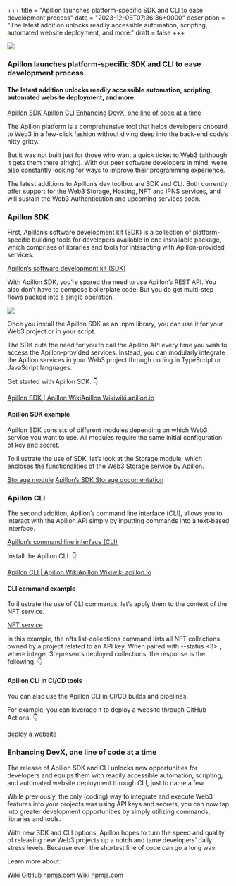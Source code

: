 +++
title = "Apillon launches platform-specific SDK and CLI to ease development process"
date = "2023-12-08T07:36:36+0000"
description = "The latest addition unlocks readily accessible automation, scripting, automated website deployment, and more."
draft = false
+++

![](/images/237157e5e81dd4854be50b82a5ba26ab.jpeg)


### Apillon launches platform-specific SDK and CLI to ease development process


#### The latest addition unlocks readily accessible automation, scripting, automated website deployment, and more.

[Apillon SDK](#4208)
[Apillon CLI](#86ac)
[Enhancing DevX, one line of code at a time](#eff5)

The Apillon platform is a comprehensive tool that helps developers onboard to Web3 in a few-click fashion without diving deep into the back-end code’s nitty gritty.


But it was not built just for those who want a quick ticket to Web3 (although it gets them there alright). With our peer software developers in mind, we’re also constantly looking for ways to improve their programming experience.


The latest additions to Apillon’s dev toolbox are SDK and CLI. Both currently offer support for the Web3 Storage, Hosting, NFT and IPNS services, and will sustain the Web3 Authentication and upcoming services soon.


### Apillon SDK


First, Apillon’s software development kit (SDK) is a collection of platform-specific building tools for developers available in one installable package, which comprises of libraries and tools for interacting with Apillon-provided services.

[Apillon’s software development kit (SDK)](https://wiki.apillon.io/build/5-apillon-sdk.html)

With Apillon SDK, you’re spared the need to use Apillon’s REST API. You also don’t have to compose boilerplate code. But you do get multi-step flows packed into a single operation.


![](/images/b6df9cad3facc2c5b60e4ea4bedb6a49.gif)


Once you install the Apillon SDK as an .npm library, you can use it for your Web3 project or in your script.


The SDK cuts the need for you to call the Apillon API every time you wish to access the Apillon-provided services. Instead, you can modularly integrate the Apillon services in your Web3 project through coding in TypeScript or JavaScript languages.


Get started with Apillon SDK. 👇

[Apillon SDK | Apillon WikiApillon Wikiwiki.apillon.io](https://wiki.apillon.io/build/5-apillon-sdk.html)

#### Apillon SDK example


Apillon SDK consists of different modules depending on which Web3 service you want to use. All modules require the same initial configuration of key and secret.


To illustrate the use of SDK, let’s look at the Storage module, which encloses the functionalities of the Web3 Storage service by Apillon.

[Storage module](https://wiki.apillon.io/build/5-apillon-sdk.html#storage)
[Apillon’s SDK Storage documentation](https://sdk-docs.apillon.io/classes/Storage.html)

### Apillon CLI


The second addition, Apillon’s command line interface (CLI), allows you to interact with the Apillon API simply by inputting commands into a text-based interface.

[Apillon’s command line interface (CLI)](https://wiki.apillon.io/build/6-apillon-cli.html)

Install the Apillon CLI. 👇

[Apillon CLI | Apillon WikiApillon Wikiwiki.apillon.io](https://wiki.apillon.io/build/6-apillon-cli.html)

#### CLI command example


To illustrate the use of CLI commands, let’s apply them to the context of the NFT service.

[NFT service](https://wiki.apillon.io/build/6-apillon-cli.html#nft-commands)

In this example, the nfts list-collections command lists all NFT collections owned by a project related to an API key. When paired with --status <3> , where integer 3represents deployed collections, the response is the following. 👇


#### Apillon CLI in CI/CD tools


You can also use the Apillon CLI in CI/CD builds and pipelines.


For example, you can leverage it to deploy a website through GitHub Actions. 👇

[deploy a website](https://wiki.apillon.io/build/6-apillon-cli.html#deploying-websites)

### Enhancing DevX, one line of code at a time


The release of Apillon SDK and CLI unlocks new opportunities for developers and equips them with readily accessible automation, scripting, and automated website deployment through CLI, just to name a few.


While previously, the only (coding) way to integrate and execute Web3 features into your projects was using API keys and secrets, you can now tap into greater development opportunities by simply utilizing commands, libraries and tools.


With new SDK and CLI options, Apillon hopes to turn the speed and quality of releasing new Web3 projects up a notch and tame developers’ daily stress levels. Because even the shortest line of code can go a long way.


Learn more about:

[Wiki](https://wiki.apillon.io/build/5-apillon-sdk.html)
[GitHub](https://github.com/Apillon/sdk)
[npmjs.com](https://www.npmjs.com/package/@apillon/sdk)
[Wiki](https://wiki.apillon.io/build/6-apillon-cli.html)
[npmjs.com](https://www.npmjs.com/package/@apillon/cli)
